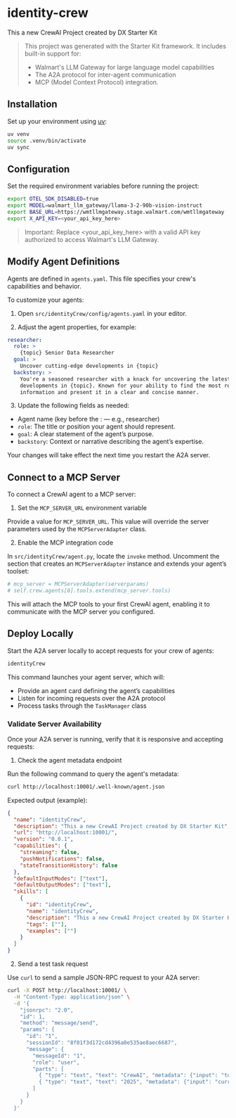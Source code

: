 # identity-crew

This a new CrewAI Project created by DX Starter Kit

> This project was generated with the Starter Kit framework. It includes built-in support for:
>
> - Walmart's LLM Gateway for large language model capabilities
> - The A2A protocol for inter-agent communication
> - MCP (Model Context Protocol) integration.

## Installation

Set up your environment using [uv](https://docs.astral.sh/uv/getting-started/installation/):

```bash
uv venv
source .venv/bin/activate
uv sync
```

## Configuration

Set the required environment variables before running the project:

```bash
export OTEL_SDK_DISABLED=true
export MODEL=walmart_llm_gateway/llama-3-2-90b-vision-instruct
export BASE_URL=https://wmtllmgateway.stage.walmart.com/wmtllmgateway
export X_API_KEY=<your_api_key_here>
```

> Important: Replace <your_api_key_here> with a valid API key authorized to access Walmart's LLM Gateway.

## Modify Agent Definitions

Agents are defined in `agents.yaml`. This file specifies your crew's capabilities and behavior.

To customize your agents:

1. Open `src/identityCrew/config/agents.yaml` in your editor.

2. Adjust the agent properties, for example:

```yaml
researcher:
  role: >
    {topic} Senior Data Researcher
  goal: >
    Uncover cutting-edge developments in {topic}
  backstory: >
    You're a seasoned researcher with a knack for uncovering the latest
    developments in {topic}. Known for your ability to find the most relevant
    information and present it in a clear and concise manner.
```

3. Update the following fields as needed:

- Agent name (key before the : — e.g., researcher)
- `role`: The title or position your agent should represent.
- `goal`: A clear statement of the agent’s purpose.
- `backstory`: Context or narrative describing the agent’s expertise.

Your changes will take effect the next time you restart the A2A server.

## Connect to a MCP Server

To connect a CrewAI agent to a MCP server:

1. Set the `MCP_SERVER_URL` environment variable

Provide a value for `MCP_SERVER_URL`. This value will override the server parameters used by the `MCPServerAdapter` class.

2. Enable the MCP integration code

In `src/identityCrew/agent.py`, locate the `invoke` method. Uncomment the section that creates an `MCPServerAdapter` instance and extends your agent’s toolset:

```python
# mcp_server = MCPServerAdapter(serverparams)
# self.crew.agents[0].tools.extend(mcp_server.tools)
```

This will attach the MCP tools to your first CrewAI agent, enabling it to communicate with the MCP server you configured.

## Deploy Locally

Start the A2A server locally to accept requests for your crew of agents:

```bash
identityCrew
```

This command launches your agent server, which will:

- Provide an agent card defining the agent’s capabilities
- Listen for incoming requests over the A2A protocol
- Process tasks through the `TaskManager` class

### Validate Server Availability

Once your A2A server is running, verify that it is responsive and accepting requests:

1. Check the agent metadata endpoint

Run the following command to query the agent's metadata:

```bash
curl http://localhost:10001/.well-known/agent.json
```

Expected output (example):

```json
{
  "name": "identityCrew",
  "description": "This a new CrewAI Project created by DX Starter Kit",
  "url": "http://localhost:10001/",
  "version": "0.0.1",
  "capabilities": {
    "streaming": false,
    "pushNotifications": false,
    "stateTransitionHistory": false
  },
  "defaultInputModes": ["text"],
  "defaultOutputModes": ["text"],
  "skills": [
    {
      "id": "identityCrew",
      "name": "identityCrew",
      "description": "This a new CrewAI Project created by DX Starter Kit",
      "tags": [""],
      "examples": [""]
    }
  ]
}
```

2. Send a test task request

Use `curl` to send a sample JSON-RPC request to your A2A server:

```bash
curl -X POST http://localhost:10001/ \
  -H "Content-Type: application/json" \
  -d '{
    "jsonrpc": "2.0",
    "id": 1,
    "method": "message/send",
    "params": {
      "id": "1",
      "sessionId": "8f01f3d172cd4396a0e535ae8aec6687",
      "message": {
        "messageId": "1",
        "role": "user",
        "parts": [
          { "type": "text", "text": "CrewAI", "metadata": {"input": "topic"} },
          { "type": "text", "text": "2025", "metadata": {"input": "current_year"}}
        ]
      }
    }
  }'
```
